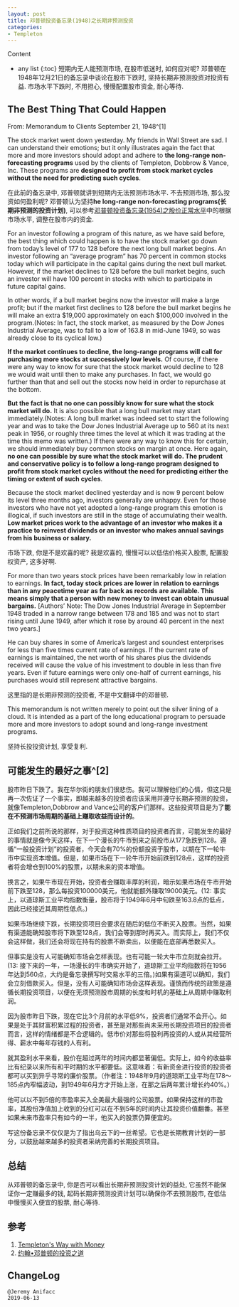 ```yaml
---
layout: post
title: 邓普顿投资备忘录(1948)之长期非预测投资
categories:
- Templeton
---
```

Content
* any list
{:toc}
短期内无人能预测市场, 在股市低迷时, 如何应对呢? 邓普顿在1948年12月21日的备忘录中谈论在股市下跌时, 坚持长期非预测投资对投资有益. 市场水平下跌时, 不用担心, 慢慢配置股市资金, 耐心等待.

## The Best Thing That Could Happen

From: Memorandum to Clients September 21, 1948^[1]

The stock market went down yesterday. My friends in Wall Street are sad. I can understand their emotions; but it only illustrates again the fact that more and more investors should adopt and adhere to **the long-range non-forecasting programs** used by the clients of Templeton, Dobbrow & Vance, Inc. These programs are **designed to profit from stock market cycles without the need for predicting such cycles**.

在此前的备忘录中, 邓普顿就讲到短期内无法预测市场水平. 不去预测市场, 那么投资如何盈利呢? 邓普顿认为坚持**he long-range non-forecasting programs(长期非预测的投资计划)**, 可以参考[邓普顿投资备忘录(1954)之股价正常水平](https://anifacc.github.io/templeton/2019/06/11/templeton-memo-1954-stock-normal-prices/#%E6%A0%B9%E6%8D%AE%E5%B8%82%E5%9C%BA%E6%B0%B4%E5%B9%B3%E8%B0%83%E4%BB%931)中的根据市场水平, 调整在股市内的资金.

For an investor following a program of this nature, as we have said before, the best thing which could happen is to have the stock market go down from today’s level of 177 to 128 before the next long bull market begins. An investor following an “average program” has 70 percent in common stocks today which will participate in the capital gains during the next bull market. However, if the market declines to 128 before the bull market begins, such an investor will have 100 percent in stocks with which to participate in future capital gains.

In other words, if a bull market begins now the investor will make a large profit; but if the market first declines to 128 before the bull market begins he will make an extra $19,000 approximately on each $100,000 involved in the program.(Notes: In fact, the stock market, as measured by the Dow Jones Industrial Average, was to fall to a low of 163.8 in mid-June 1949, so was already close to its cyclical low.)

**If the market continues to decline, the long-range programs will call for purchasing more stocks at successively low levels.** Of course, if there were any way to know for sure that the stock market would decline to 128 we would wait until then to make any purchases. In fact, we would go further than that and sell out the stocks now held in order to repurchase at the bottom.

**But the fact is that no one can possibly know for sure what the stock market will do.** It is also possible that a long bull market may start immediately.(Notes: A long bull market was indeed set to start the following year and was to take the Dow Jones Industrial Average up to 560 at its next peak in 1956, or roughly three times the level at which it was trading at the time this memo was written.) If there were any way to know this for certain, we should immediately buy common stocks on margin at once. Here again, **no one can possible by sure what the stock market will do. The prudent and conservative policy is to follow a long-range program designed to profit from stock market cycles without the need for predicting either the timing or extent of such cycles**.

Because the stock market declined yesterday and is now 9 percent below its level three months ago, investors generally are unhappy. Even for those investors who have not yet adopted a long-range program this emotion is illogical, if such investors are still in the stage of accumulating their wealth. **Low market prices work to the advantage of an investor who makes it a practice to reinvest dividends or an investor who makes annual savings from his business or salary.**

市场下跌, 你是不是欢喜的呢? 我是欢喜的, 慢慢可以以低估价格买入股票, 配置股权资产, 这多好啊.

For more than two years stock prices have been remarkably low in relation to earnings. **In fact, today stock prices are lower in relation to earnings than in any peacetime year as far back as records are available. This means simply that a person with new money to invest can obtain unusual bargains.** [Authors’ Note: The Dow Jones Industrial Average in September 1948 traded in a narrow range between 178 and 185 and was not to start rising until June 1949, after which it rose by around 40 percent in the next two years.]

He can buy shares in some of America’s largest and soundest enterprises for less than five times current rate of earnings. If the current rate of earnings is maintained, the net worth of his shares plus the dividends received will cause the value of his investment to double in less than five years. Even if future earnings were only one-half of current earnings, his purchases would still represent attractive bargains.

这里指的是长期非预测的投资者, 不是中文翻译中的邓普顿.

This memorandum is not written merely to point out the silver lining of a cloud. It is intended as a part of the long educational program to persuade more and more investors to adopt sound and long-range investment programs.

坚持长投投资计划, 享受复利.

## 可能发生的最好之事^[2]

股市昨日下跌了。我在华尔街的朋友们很悲伤。我可以理解他们的心情，但这只是再一次佐证了一个事实，即越来越多的投资者应该采用并遵守长期非预测的投资，就像Templeton,Dobbrow and Vance公司的客户们那样。这些投资项目是为了**能在不预测市场周期的基础上赚取收益而设计的**。

正如我们之前所说的那样，对于投资这种性质项目的投资者而言，可能发生的最好的事情就是像今天这样，在下一个漫长的牛市到来之前股市从177急跌到128。遵循“一般投资计划”的投资者，今天会有70%的份额投资于股市，以期在下一轮牛市中实现资本增值。但是，如果市场在下一轮牛市开始前跌到128点，这样的投资者将会增仓到100%的股票，以期未来的资本增值。

换言之，如果牛市现在开始，投资者会赚取丰厚的利润，暗示如果市场在牛市开始前下跌至128，那么每投资100000美元，他就能额外赚取19000美元。(12: 事实上，以道琼斯工业平均指数衡量，股市将于1949年6月中旬跌至163.8点的低点，因此已经接近其周期性低点。)

如果市场继续下跌，长期投资项目会要求在随后的低位不断买入股票。当然，如果有渠道能确知股市将下跌至128点，我们会等到那时再买入。而实际上，我们不仅会这样做，我们还会将现在持有的股票不断卖出，以便能在底部再悉数买入。

但事实是没有人可能确知市场会怎样表现。也有可能一轮大牛市立刻就会拉开。(13: 接下来的一年，一场漫长的牛市确实开始了，道琼斯工业平均指数将在1956年达到560点，大约是备忘录撰写时交易水平的三倍。)如果有渠道可以确知，我们会立刻借款买入。但是，没有人可能确知市场会这样表现。谨慎而传统的政策是遵循长期投资项目，以便在无须预测股市周期的长度和时机的基础上从周期中赚取利润。

因为股市昨日下跌，现在它比3个月前的水平低9%，投资者们通常不会开心。如果是处于其财富积累过程的投资者，甚至是对那些尚未采用长期投资项目的投资者而言，这样的情绪都是不合逻辑的。低市价对那些将股利再投资的人或从其经营所得、薪水中每年存钱的人有利。

就其盈利水平来看，股价在超过两年的时间内都显著偏低。实际上，如今的收益率比有纪录以来所有和平时期的水平都要低。这意味着：有新资金进行投资的投资者都可以买到异乎寻常的廉价股票。（作者注：1948年9月的道琼斯工业平均在178～185点内窄幅波动，到1949年6月方才开始上涨，在那之后两年累计增长约40%。）

他可以以不到5倍的市盈率买入全美最大最强的公司股票。如果保持这样的市盈率，其股份净值加上收到的分红可以在不到5年的时间内让其投资价值翻番。甚至如果未来市盈率只有如今的一半，他买入的股票仍算便宜的。

写这份备忘录不仅仅是为了指出乌云下的一丝希望。它也是长期教育计划的一部分，以鼓励越来越多的投资者采纳完善的长期投资项目。

## 总结

从邓普顿的备忘录中, 你是否可以看出长期非预测投资计划的益处, 它虽然不能保证你一定赚最多的钱, 起码长期非预测投资计划可以确保你不去预测股市, 在低估中慢慢买入便宜的股票, 耐心等待.

## 参考

1. [Templeton's Way with Money](https://book.douban.com/subject/6915772/)
2. [约翰•邓普顿的投资之道](https://book.douban.com/subject/25723410/)

## ChangeLog

```
@Jeremy Anifacc
2019-06-13
```
